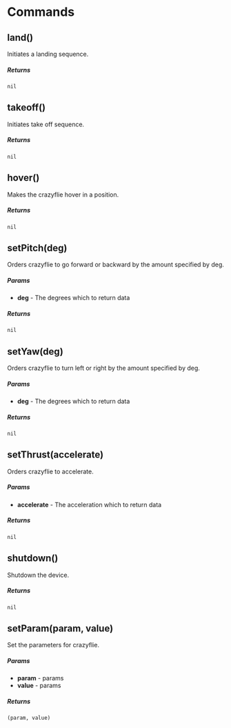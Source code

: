 # Commands

## land()

Initiates a landing sequence.

##### Returns 

`nil`

## takeoff()

Initiates take off sequence.

##### Returns 

`nil`

## hover() 

Makes the crazyflie hover in a position.

##### Returns 

`nil`

## setPitch(deg)

Orders crazyflie to go forward or backward by the amount specified by deg.

##### Params

- **deg** - The degrees which to return data

##### Returns 

`nil`

## setYaw(deg) 

Orders crazyflie to turn left or right by the amount specified by deg.

##### Params

- **deg** - The degrees which to return data

##### Returns 

`nil`

## setThrust(accelerate) 

Orders crazyflie to accelerate.

##### Params

- **accelerate** - The acceleration which to return data

##### Returns 

`nil`

## shutdown() 

Shutdown the device.

##### Returns 

`nil`

## setParam(param, value)

Set the parameters for crazyflie.

##### Params

- **param** - params
- **value** - params

##### Returns 

`(param, value)`